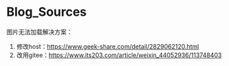 # Blog_Sources
图片无法加载解决方案：
1. 修改host：https://www.geek-share.com/detail/2829062120.html
2. 改用gitee：https://www.its203.com/article/weixin_44052936/113748403
